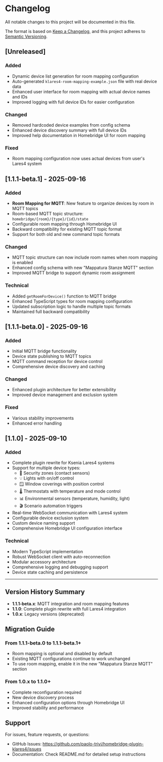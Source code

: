 # Changelog

All notable changes to this project will be documented in this file.

The format is based on [Keep a Changelog](https://keepachangelog.com/en/1.0.0/),
and this project adheres to [Semantic Versioning](https://semver.org/spec/v2.0.0.html).

## [Unreleased]

### Added
- Dynamic device list generation for room mapping configuration
- Auto-generated `klares4-room-mapping-example.json` file with real device data
- Enhanced user interface for room mapping with actual device names and IDs
- Improved logging with full device IDs for easier configuration

### Changed
- Removed hardcoded device examples from config schema
- Enhanced device discovery summary with full device IDs
- Improved help documentation in Homebridge UI for room mapping

### Fixed
- Room mapping configuration now uses actual devices from user's Lares4 system

## [1.1.1-beta.1] - 2025-09-16

### Added
- **Room Mapping for MQTT**: New feature to organize devices by room in MQTT topics
- Room-based MQTT topic structure: `homebridge/{room}/{type}/{id}/state`
- Configurable room mapping through Homebridge UI
- Backward compatibility for existing MQTT topic format
- Support for both old and new command topic formats

### Changed
- MQTT topic structure can now include room names when room mapping is enabled
- Enhanced config schema with new "Mappatura Stanze MQTT" section
- Improved MQTT bridge to support dynamic room assignment

### Technical
- Added `getRoomForDevice()` function to MQTT bridge
- Enhanced TypeScript types for room mapping configuration
- Updated subscription logic to handle multiple topic formats
- Maintained full backward compatibility

## [1.1.1-beta.0] - 2025-09-16

### Added
- Initial MQTT bridge functionality
- Device state publishing to MQTT topics
- MQTT command reception for device control
- Comprehensive device discovery and caching

### Changed
- Enhanced plugin architecture for better extensibility
- Improved device management and exclusion system

### Fixed
- Various stability improvements
- Enhanced error handling

## [1.1.0] - 2025-09-10

### Added
- Complete plugin rewrite for Ksenia Lares4 systems
- Support for multiple device types:
  - 🔐 Security zones (contact sensors)
  - 💡 Lights with on/off control
  - 🪟 Window coverings with position control
  - 🌡️ Thermostats with temperature and mode control
  - 📊 Environmental sensors (temperature, humidity, light)
  - 🎬 Scenario automation triggers
- Real-time WebSocket communication with Lares4 system
- Configurable device exclusion system
- Custom device naming support
- Comprehensive Homebridge UI configuration interface

### Technical
- Modern TypeScript implementation
- Robust WebSocket client with auto-reconnection
- Modular accessory architecture
- Comprehensive logging and debugging support
- Device state caching and persistence

---

## Version History Summary

- **1.1.1-beta.x**: MQTT integration and room mapping features
- **1.1.0**: Complete plugin rewrite with full Lares4 integration
- **1.0.x**: Legacy versions (deprecated)

## Migration Guide

### From 1.1.1-beta.0 to 1.1.1-beta.1+
- Room mapping is optional and disabled by default
- Existing MQTT configurations continue to work unchanged
- To use room mapping, enable it in the new "Mappatura Stanze MQTT" section

### From 1.0.x to 1.1.0+
- Complete reconfiguration required
- New device discovery process
- Enhanced configuration options through Homebridge UI
- Improved stability and performance

## Support

For issues, feature requests, or questions:
- GitHub Issues: https://github.com/paolo-trivi/homebridge-plugin-klares4/issues
- Documentation: Check README.md for detailed setup instructions